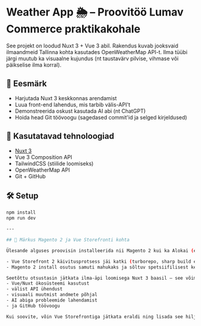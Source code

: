 # Weather App 🌦 – Proovitöö Lumav Commerce praktikakohale

See projekt on loodud Nuxt 3 + Vue 3 abil. Rakendus kuvab jooksvaid ilmaandmeid Tallinna kohta kasutades OpenWeatherMap API-t. Ilma tüübi järgi muutub ka visuaalne kujundus (nt taustavärv pilvise, vihmase või päikselise ilma korral).

## 🎯 Eesmärk

- Harjutada Nuxt 3 keskkonnas arendamist
- Luua front-end lahendus, mis tarbib välis-API't
- Demonstreerida oskust kasutada AI abi (nt ChatGPT)
- Hoida head Git töövoogu (sagedased commit'id ja selged kirjeldused)

## 🚀 Kasutatavad tehnoloogiad

- [Nuxt 3](https://nuxt.com/)
- Vue 3 Composition API
- TailwindCSS (stiilide loomiseks)
- OpenWeatherMap API
- Git + GitHub

## 🛠️ Setup

```bash
npm install
npm run dev

---

## 📌 Märkus Magento 2 ja Vue Storefronti kohta

Ülesande alguses proovisin installeerida nii Magento 2 kui ka Alokai (endine Vue Storefront 2) arenduskeskkonda. Mõlemad kloonisin GitHubist (`magento2`, `vue-storefront`), kuid:

- Vue Storefront 2 käivitusprotsess jäi katki (turborepo, sharp build errorid, sõltuvuste konfliktid)
- Magento 2 install osutus samuti mahukaks ja sõltuv spetsiifilisest keskkonnast (nt Docker, PHP versioon)

Seetõttu otsustasin jätkata ilma-äpi loomisega Nuxt 3 baasil – see võimaldas demonstreerida:
- Vue/Nuxt ökosüsteemi kasutust
- välist API ühendust
- visuaali muutmist andmete põhjal
- AI abiga probleemide lahendamist
- ja GitHub töövoogu

Kui soovite, võin Vue Storefrontiga jätkata eraldi ning lisada see hiljem täiendava branchi või commitina.